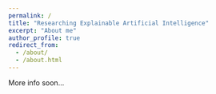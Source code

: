 ```yaml
---
permalink: /
title: "Researching Explainable Artificial Intelligence"
excerpt: "About me"
author_profile: true
redirect_from: 
  - /about/
  - /about.html
---
```


More info soon...
